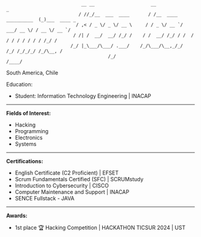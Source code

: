                                 __ __                     __                      _            
                               / //_/__  ___  ____       / /__  ____ __________  (_)___  ____ _
                              / ,< / _ \/ _ \/ __ \     / / _ \/ __ `/ ___/ __ \/ / __ \/ __ `/
                             / /| /  __/  __/ /_/ /    / /  __/ /_/ / /  / / / / / / / / /_/ / 
                            /_/ |_\___/\___/ .___/    /_/\___/\__,_/_/  /_/ /_/_/_/ /_/\__, /  
                                          /_/                                         /____/   

South America, Chile 

Education: 
  - Student: Information Technology Engineering | INACAP
__________________________________________________

**Fields of Interest:**
- Hacking
- Programming
- Electronics
- Systems
_________________________________________________
**Certifications:**
- English Certificate (C2 Proficient) | EFSET
- Scrum Fundamentals Certified (SFC) | SCRUMstudy
- Introduction to Cybersecurity | CISCO
- Computer Maintenance and Support | INACAP
- SENCE Fullstack - JAVA
_________________________________________________
**Awards:**
- 1st place 🏆 Hacking Competition | HACKATHON TICSUR 2024 | UST
